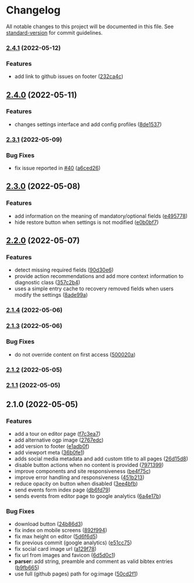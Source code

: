 # Changelog

All notable changes to this project will be documented in this file. See [standard-version](https://github.com/conventional-changelog/standard-version) for commit guidelines.

### [2.4.1](https://github.com/hsborges/bibtex-normalizer/compare/v2.4.0...v2.4.1) (2022-05-12)


### Features

* add link to github issues on footer ([232ca4c](https://github.com/hsborges/bibtex-normalizer/commit/232ca4c7dd03ae8d4098ccfefcb030d04b909467))

## [2.4.0](https://github.com/hsborges/bibtex-normalizer/compare/v2.3.1...v2.4.0) (2022-05-11)


### Features

* changes settings interface and add config profiles ([8de1537](https://github.com/hsborges/bibtex-normalizer/commit/8de153781ce6ff20b6748048f66c7072fe769cd7))

### [2.3.1](https://github.com/hsborges/bibtex-normalizer/compare/v2.3.0...v2.3.1) (2022-05-09)


### Bug Fixes

* fix issue reported in [#40](https://github.com/hsborges/bibtex-normalizer/issues/40) ([a6ced26](https://github.com/hsborges/bibtex-normalizer/commit/a6ced2651a0b2bd81ea9dc5eff30e9d1ed1dc5f1))

## [2.3.0](https://github.com/hsborges/bibtex-normalizer/compare/v2.2.0...v2.3.0) (2022-05-08)


### Features

* add information on the meaning of mandatory/optional fields ([e495778](https://github.com/hsborges/bibtex-normalizer/commit/e49577810e79d1d2562746988aecade258ede8db))
* hide restore button when settings is not modified ([e0b0bf7](https://github.com/hsborges/bibtex-normalizer/commit/e0b0bf77e4fd1fb184718d8512c86ccec2b7953d))

## [2.2.0](https://github.com/hsborges/bibtex-normalizer/compare/v2.1.4...v2.2.0) (2022-05-07)


### Features

* detect missing required fields ([90d30e6](https://github.com/hsborges/bibtex-normalizer/commit/90d30e6c1cde1c73ab14693b21268f6ca55f8aca))
* provide action recommendations and add more context information to diagnostic class ([357c2b4](https://github.com/hsborges/bibtex-normalizer/commit/357c2b416de35160ce96d5f581605c52599c3930))
* uses a simple entry cache to recovery removed fields when users modify the settings ([8ade99a](https://github.com/hsborges/bibtex-normalizer/commit/8ade99afd6a28c1ec299668e8dc10e4be8b95498))

### [2.1.4](https://github.com/hsborges/bibtex-normalizer/compare/v2.1.3...v2.1.4) (2022-05-06)

### [2.1.3](https://github.com/hsborges/bibtex-normalizer/compare/v2.1.2...v2.1.3) (2022-05-06)


### Bug Fixes

* do not override content on first access ([500020a](https://github.com/hsborges/bibtex-normalizer/commit/500020a2275f811a32762ae67ca631f71cea2962))

### [2.1.2](https://github.com/hsborges/bibtex-normalizer/compare/v2.1.1...v2.1.2) (2022-05-05)

### [2.1.1](https://github.com/hsborges/bibtex-normalizer/compare/v2.1.0...v2.1.1) (2022-05-05)

## 2.1.0 (2022-05-05)


### Features

* add a tour on editor page ([f7c3ea7](https://github.com/hsborges/bibtex-normalizer/commit/f7c3ea7c743bf2323a64081e843034fa9e2ced8d))
* add alternative ogp image ([2767edc](https://github.com/hsborges/bibtex-normalizer/commit/2767edc0eb8c27a12f3617fad92b6ded7952b283))
* add version to footer ([e1adb0f](https://github.com/hsborges/bibtex-normalizer/commit/e1adb0f2b9ffbb3cd5a8a90a43dccaf1d9a062ab))
* add viewport meta ([36b0fe1](https://github.com/hsborges/bibtex-normalizer/commit/36b0fe16a57d37e96e592ac4c004169e5d9811ea))
* adds social media metadata and add custom title to all pages ([26d15d8](https://github.com/hsborges/bibtex-normalizer/commit/26d15d81d887494e5ce23062aa8b2e893639be2a))
* disable button actions when no content is provided ([7971399](https://github.com/hsborges/bibtex-normalizer/commit/7971399367374655d5a2c93503421e1658976aad))
* improve components and site responsiveness ([be4f75c](https://github.com/hsborges/bibtex-normalizer/commit/be4f75c7d72f85fdb7ec41708d69cb1b445ccfde))
* improve error handling and responsiveness ([451b213](https://github.com/hsborges/bibtex-normalizer/commit/451b2136e442a380ab47ab3c6ca04fd9397811bd))
* reduce opacity on button when disabled ([3ee4bfb](https://github.com/hsborges/bibtex-normalizer/commit/3ee4bfb269770c830cb1dc4a9de0dfdd901655a9))
* send events form index page ([db6fd79](https://github.com/hsborges/bibtex-normalizer/commit/db6fd79e923297d976979257e647da84954508b7))
* sends events from editor page to google analytics ([6a4e17b](https://github.com/hsborges/bibtex-normalizer/commit/6a4e17b66348b7a883abf4ff639570b5ff506233))


### Bug Fixes

* download button ([24b86d3](https://github.com/hsborges/bibtex-normalizer/commit/24b86d39e0940690479134b09d32e45509d62bbe))
* fix index on mobile screens ([892f994](https://github.com/hsborges/bibtex-normalizer/commit/892f994525d68be74fa205cd7d29d9f4010ea9d1))
* fix max height on editor ([5d6f6d5](https://github.com/hsborges/bibtex-normalizer/commit/5d6f6d51361679cf1d6e5245f6f160e59d48d3fb))
* fix previous commit (google analytics) ([e51cc75](https://github.com/hsborges/bibtex-normalizer/commit/e51cc7518c53b835b2415a6c8e68188cb4d7df14))
* fix social card image url ([a129f78](https://github.com/hsborges/bibtex-normalizer/commit/a129f786d8d97046da27cf10c7fa3790c1570cec))
* fix url from images and favicon ([6d5d0c1](https://github.com/hsborges/bibtex-normalizer/commit/6d5d0c1dcc0532ac34be77fcee80b0b7fda953f1))
* **parser:** add string, preamble and comment as valid bibtex entries ([b9fb665](https://github.com/hsborges/bibtex-normalizer/commit/b9fb66549f04fab5c2ab0dc88e1d650f5762b17f))
* use full (github pages) path for og:image ([50cd2f1](https://github.com/hsborges/bibtex-normalizer/commit/50cd2f13099c8614f17800d462b93ff020f71677))
